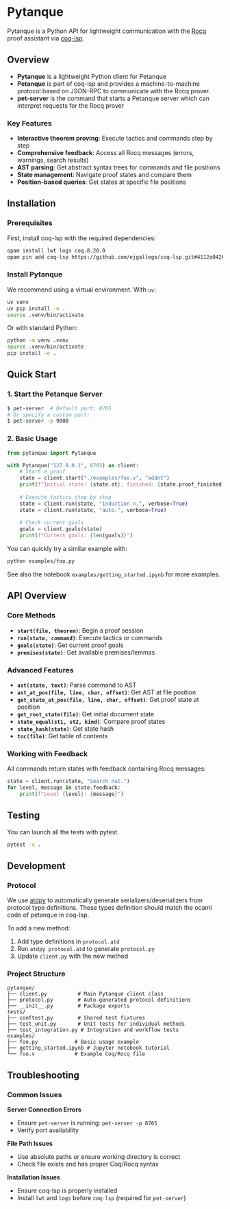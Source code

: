 # Pytanque

Pytanque is a Python API for lightweight communication with the [Rocq](https://rocq-prover.org/) proof assistant via [coq-lsp](https://github.com/ejgallego/coq-lsp).

## Overview

- **Pytanque** is a lightweight Python client for Petanque
- **Petanque** is part of coq-lsp and provides a machine-to-machine protocol based on JSON-RPC to communicate with the Rocq prover.
- **pet-server** is the command that starts a Petanque server which can interpret requests for the Rocq prover 

### Key Features

- **Interactive theorem proving**: Execute tactics and commands step by step
- **Comprehensive feedback**: Access all Rocq messages (errors, warnings, search results)
- **AST parsing**: Get abstract syntax trees for commands and file positions
- **State management**: Navigate proof states and compare them
- **Position-based queries**: Get states at specific file positions

## Installation

### Prerequisites

First, install coq-lsp with the required dependencies:

```bash
opam install lwt logs coq.8.20.0
opam pin add coq-lsp https://github.com/ejgallego/coq-lsp.git#4112a0426a1ab43819879642e17c131a4f9e0281
```

### Install Pytanque

We recommend using a virtual environment. With `uv`:

```bash
uv venv
uv pip install -e .
source .venv/bin/activate
```

Or with standard Python:

```bash
python -m venv .venv
source .venv/bin/activate
pip install -e .
```

## Quick Start

### 1. Start the Petanque Server

```bash
$ pet-server  # Default port: 8765
# Or specify a custom port:
$ pet-server -p 9000
```

### 2. Basic Usage

```python
from pytanque import Pytanque

with Pytanque("127.0.0.1", 8765) as client:
    # Start a proof
    state = client.start("./examples/foo.v", "addnC")
    print(f"Initial state: {state.st}, finished: {state.proof_finished}")
    
    # Execute tactics step by step
    state = client.run(state, "induction n.", verbose=True)
    state = client.run(state, "auto.", verbose=True)
    
    # Check current goals
    goals = client.goals(state)
    print(f"Current goals: {len(goals)}")
```

You can quickly try a similar example with:

```bash
python examples/foo.py
```

See also the notebook `examples/getting_started.ipynb` for more examples.

## API Overview

### Core Methods

- **`start(file, theorem)`**: Begin a proof session
- **`run(state, command)`**: Execute tactics or commands
- **`goals(state)`**: Get current proof goals
- **`premises(state)`**: Get available premises/lemmas

### Advanced Features

- **`ast(state, text)`**: Parse command to AST
- **`ast_at_pos(file, line, char, offset)`**: Get AST at file position
- **`get_state_at_pos(file, line, char, offset)`**: Get proof state at position
- **`get_root_state(file)`**: Get initial document state
- **`state_equal(st1, st2, kind)`**: Compare proof states
- **`state_hash(state)`**: Get state hash
- **`toc(file)`**: Get table of contents

### Working with Feedback

All commands return states with feedback containing Rocq messages:

```python
state = client.run(state, "Search nat.")
for level, message in state.feedback:
    print(f"Level {level}: {message}")
```

## Testing


You can launch all the tests with pytest.

```bash
pytest -v .
```

## Development

### Protocol

We use [atdpy](https://atd.readthedocs.io/en/latest/atdpy.html) to automatically generate serializers/deserializers from protocol type definitions. These types definition should match the ocaml code of petanque in coq-lsp.

To add a new method:

1. Add type definitions in `protocol.atd`
2. Run `atdpy protocol.atd` to generate `protocol.py`
3. Update `client.py` with the new method

### Project Structure

```
pytanque/
├── client.py          # Main Pytanque client class
├── protocol.py        # Auto-generated protocol definitions
├── __init__.py        # Package exports
tests/
├── conftest.py        # Shared test fixtures
├── test_unit.py       # Unit tests for individual methods
├── test_integration.py # Integration and workflow tests
examples/
├── foo.py            # Basic usage example
├── getting_started.ipynb # Jupyter notebook tutorial
└── foo.v             # Example Coq/Rocq file
```

## Troubleshooting

### Common Issues

**Server Connection Errors**
- Ensure `pet-server` is running: `pet-server -p 8765`
- Verify port availability

**File Path Issues**
- Use absolute paths or ensure working directory is correct
- Check file exists and has proper Coq/Rocq syntax

**Installation Issues**
- Ensure coq-lsp is properly installed
- Install `lwt` and `logs` before `coq-lsp` (required for `pet-server`)
